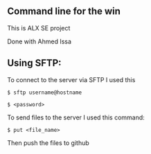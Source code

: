 ## Command line for the win
This is ALX SE project

Done with Ahmed Issa

## Using SFTP:
To connect to the server via SFTP I used this

	$ sftp username@hostname

	$ <password>

To send files to the server I used this command:

	$ put <file_name>

Then push the files to github
